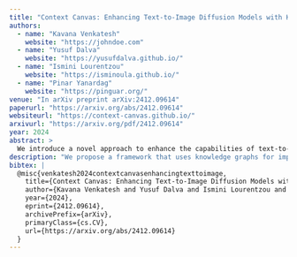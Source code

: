 ```yaml
---
title: "Context Canvas: Enhancing Text-to-Image Diffusion Models with Knowledge Graph-Based RAG"
authors:
  - name: "Kavana Venkatesh"
    website: "https://johndoe.com"
  - name: "Yusuf Dalva"
    website: "https://yusufdalva.github.io/"
  - name: "Ismini Lourentzou"
    website: "https://isminoula.github.io/"
  - name: "Pinar Yanardag"
    website: "https://pinguar.org/"
venue: "In arXiv preprint arXiv:2412.09614"
paperurl: "https://arxiv.org/abs/2412.09614"
websiteurl: "https://context-canvas.github.io/"
arxivurl: "https://arxiv.org/pdf/2412.09614"
year: 2024
abstract: >
  We introduce a novel approach to enhance the capabilities of text-to-image models by incorporating a graph-based RAG. Our system dynamically retrieves detailed character information and relational data from the knowledge graph, enabling the generation of visually accurate and contextually rich images. This capability significantly improves upon the limitations of existing T2I models, which often struggle with the accurate depiction of complex or culturally specific subjects due to dataset constraints. Furthermore, we propose a novel self-correcting mechanism for text-to-image models to ensure consistency and fidelity in visual outputs, leveraging the rich context from the graph to guide corrections. Our qualitative and quantitative experiments demonstrate that Context Canvas significantly enhances the capabilities of popular models such as Flux, Stable Diffusion, and DALL-E, and improves the functionality of ControlNet for fine-grained image editing tasks. To our knowledge, Context Canvas represents the first application of graph-based RAG in enhancing T2I models, representing a significant advancement for producing high-fidelity, context-aware multi-faceted images.
description: "We propose a framework that uses knowledge graphs for improving text-to-image diffusion models."
bibtex: |
  @misc{venkatesh2024contextcanvasenhancingtexttoimage,
    title={Context Canvas: Enhancing Text-to-Image Diffusion Models with Knowledge Graph-Based RAG}, 
    author={Kavana Venkatesh and Yusuf Dalva and Ismini Lourentzou and Pinar Yanardag},
    year={2024},
    eprint={2412.09614},
    archivePrefix={arXiv},
    primaryClass={cs.CV},
    url={https://arxiv.org/abs/2412.09614} 
  }
---
```

